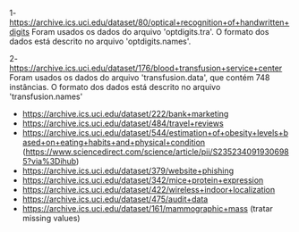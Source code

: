 1- https://archive.ics.uci.edu/dataset/80/optical+recognition+of+handwritten+digits
Foram usados os dados do arquivo 'optdigits.tra'. O formato dos dados está descrito no arquivo 'optdigits.names'.

2- https://archive.ics.uci.edu/dataset/176/blood+transfusion+service+center
Foram usados os dados do arquivo 'transfusion.data', que contém 748 instâncias. O formato dos dados está descrito no arquivo 'transfusion.names'





- https://archive.ics.uci.edu/dataset/222/bank+marketing
- https://archive.ics.uci.edu/dataset/484/travel+reviews
- https://archive.ics.uci.edu/dataset/544/estimation+of+obesity+levels+based+on+eating+habits+and+physical+condition
(https://www.sciencedirect.com/science/article/pii/S2352340919306985?via%3Dihub)
- https://archive.ics.uci.edu/dataset/379/website+phishing
- https://archive.ics.uci.edu/dataset/342/mice+protein+expression
- https://archive.ics.uci.edu/dataset/422/wireless+indoor+localization
- https://archive.ics.uci.edu/dataset/475/audit+data
- https://archive.ics.uci.edu/dataset/161/mammographic+mass (tratar missing values)
